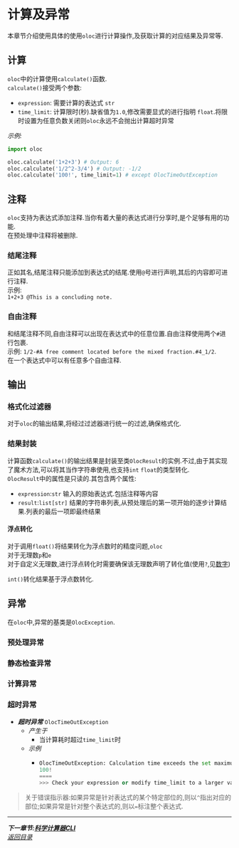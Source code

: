 # 计算及异常  

本章节介绍使用具体的使用`oloc`进行计算操作,及获取计算的对应结果及异常等. 

## 计算  

`oloc`中的计算使用`calculate()`函数.  
`calculate()`接受两个参数:  

- `expression`: 需要计算的表达式 `str`  
- `time_limit`: 计算限时(秒).缺省值为`1.0`,修改需要显式的进行指明 `float`.将限时设置为任意负数关闭则`oloc`永远不会抛出计算超时异常  

*示例:*  

```python
import oloc

oloc.calculate('1+2+3') # Output: 6 
oloc.calculate('1/2^2-3/4') # Output: -1/2
oloc.calculate('100!', time_limit=1) # except OlocTimeOutException 
```

## 注释  
`oloc`支持为表达式添加注释.当你有着大量的表达式进行分享时,是个足够有用的功能.  
在预处理中注释将被删除.  

### 结尾注释  
正如其名,结尾注释只能添加到表达式的结尾.使用`@`号进行声明,其后的内容即可进行注释.  
示例:   
`1+2+3 @This is a concluding note.`  

### 自由注释  
和结尾注释不同,自由注释可以出现在表达式中的任意位置.自由注释使用两个`#`进行包裹.  
示例:
`1/2-#A free comment located before the mixed fraction.#4_1/2`.  
在一个表达式中可以有任意多个自由注释.  

## 输出  

### 格式化过滤器  

对于`oloc`的输出结果,将经过过滤器进行统一的过滤,确保格式化.  

### 结果封装  

计算函数`calculate()`的输出结果是封装至类`OlocResult`的实例.不过,由于其实现了魔术方法,可以将其当作字符串使用,也支持`int` `float`的类型转化.  
`OlocResult`中的属性是只读的.其包含两个属性:  
- `expression`:`str` 输入的原始表达式.包括注释等内容  
- `result`:`list[str]` 结果的字符串列表,从预处理后的第一项开始的逐步计算结果.列表的最后一项即最终结果    

#### 浮点转化  

对于调用`float()`将结果转化为浮点数时的精度问题,`oloc`  
对于无理数`p`和`e`  
对于自定义无理数,进行浮点转化时需要确保该无理数声明了转化值(使用`?`,见[数字](数字.md))  

`int()`转化结果基于浮点数转化.  

## 异常  

在`oloc`中,异常的基类是`OlocException`.  

### 预处理异常  

### 静态检查异常  

### 计算异常  

### 超时异常  

- ***超时异常*** `OlocTimeOutException`  
    - *产生于*  
        - 当计算耗时超过`time_limit`时  
    - *示例*  
        - ```python
          OlocTimeOutException: Calculation time exceeds the set maximum time of 1.0s 
          100!
          ====
          >>> Check your expression or modify time_limit to a larger value  
          ```

> 关于错误指示器:如果异常是针对表达式的某个特定部位的,则以`^`指出对应的部位;如果异常是针对整个表达式的,则以`=`标注整个表达式.  

---  
***下一章节:[科学计算器CLI](科学计算器CLI.md)***  
*[返回目录](使用教程目录.md)*  